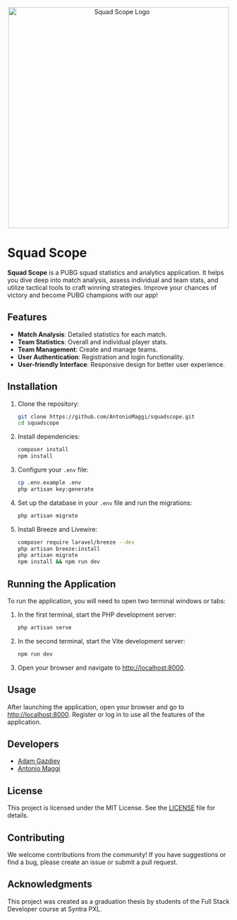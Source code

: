 <p align="center"><a href="https://github.com/Maysker/bitcoin-trackerV2" target="_blank"><img src="https://raw.githubusercontent.com/Maysker/squadscope/master/public/images/logo.png" width="500" alt="Squad Scope Logo"></a></p>

# Squad Scope

**Squad Scope** is a PUBG squad statistics and analytics application. It helps you dive deep into match analysis, assess individual and team stats, and utilize tactical tools to craft winning strategies. Improve your chances of victory and become PUBG champions with our app!

## Features

- **Match Analysis**: Detailed statistics for each match.
- **Team Statistics**: Overall and individual player stats.
- **Team Management**: Create and manage teams.
- **User Authentication**: Registration and login functionality.
- **User-friendly Interface**: Responsive design for better user experience.

## Installation

1. Clone the repository:

    ```bash
    git clone https://github.com/AntonioMaggi/squadscope.git
    cd squadscope
    ```

2. Install dependencies:

    ```bash
    composer install
    npm install
    ```

3. Configure your `.env` file:

    ```bash
    cp .env.example .env
    php artisan key:generate
    ```

4. Set up the database in your `.env` file and run the migrations:

    ```bash
    php artisan migrate
    ```

5. Install Breeze and Livewire:

    ```bash
    composer require laravel/breeze --dev
    php artisan breeze:install
    php artisan migrate
    npm install && npm run dev
    ```

## Running the Application

To run the application, you will need to open two terminal windows or tabs:

1. In the first terminal, start the PHP development server:

    ```bash
    php artisan serve
    ```

2. In the second terminal, start the Vite development server:

    ```bash
    npm run dev
    ```

3. Open your browser and navigate to [http://localhost:8000](http://localhost:8000).

## Usage

After launching the application, open your browser and go to [http://localhost:8000](http://localhost:8000). Register or log in to use all the features of the application.

## Developers

- [Adam Gazdiev](https://github.com/Maysker)
- [Antonio Maggi](https://github.com/AntonioMaggi)

## License

This project is licensed under the MIT License. See the [LICENSE](LICENSE) file for details.

## Contributing

We welcome contributions from the community! If you have suggestions or find a bug, please create an issue or submit a pull request.

## Acknowledgments

This project was created as a graduation thesis by students of the Full Stack Developer course at Syntra PXL.
